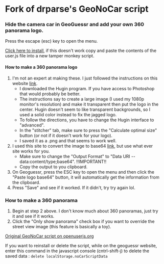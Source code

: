 # Fork of drparse's GeoNoCar script
### Hide the camera car in GeoGuessr and add your own 360 panorama logo.

Press the escape (esc) key to open the menu.

[Click here to install](https://github.com/echandler/Fork-of-drparse-s-GeoNoCar-script/raw/main/GeoGuessrNoCarScript.user.js), if this doesn't work copy and paste the contents of the user.js file into a new tamper monkey script.

#### How to make a 360 panorama logo 
1) I'm not an expert at making these. I just followed the instructions on this website [link](https://360rumors.com/technique-fast-and-easy-way-to-add-logo/).
    - I downloaded the Hugin program. If you have access to Photoshop that would probably be better.
    - The instructions say to create a large image (I used my 1080p monitor's resolution) and make it transparent then put the logo in the center. Hugin doesn't seem to like transparent backgrounds, so I used a solid color instead to fix the jagged logo.
    - To follow the directions, you have to change the Hugin interface to "advanced".
    - In the "stitcher" tab, make sure to press the "Calculate optimal size" button (or not if it doesn't work for your logo).
    - I saved it as a .png and that seems to work well.
 2) I used this site to convert the image to base64 [link](https://base64.guru/converter/encode/image), but use what ever site works for you.
    - Make sure to change the "Output Format" to "Data URI -- data:content/type;base64". !!IMPORTANT!!
    - Copy the output to you clipboard.
 3) On Geoguessr, press the ESC key to open the menu and then click the "Paste logo base64" button, it will automatically get the information from the clipboard.
 4) Press "Save" and see if it worked. If it didn't, try try again lol.

### How to make a 360 panorama
1) Begin at step 2 above. I don't know much about 360 panoramas, just try it and see if it works.
2) Click the "Only show panorama" check box if you want to override the street view image (this feature is basically a toy).
    
[Original GeoNoCar script on openuserjs.org](https://openuserjs.org/scripts/drparse/GeoNoCar)

If you want to reinstall or delete the script, while on the geoguessr website, enter this command in the javascript console (cntrl-shift-j) to delete the saved data : ```delete localStorage.noCarScriptData```
